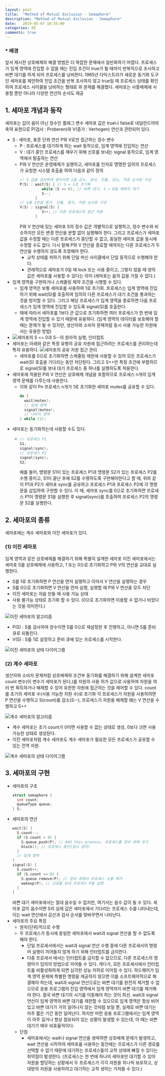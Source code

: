 ```yaml
---
layout: post
title:  "Method of Mutual Exclusion - Semaphore"
description: "Method of Mutual Exclusion - Semaphore"
date:   2019-05-07 18:55:00
categories: OS
comments: true
---
```

### * 배경
앞서 제시한 상호배제의 해결 방법은 더 복잡한 문제에서 일반화하기 어렵다.
프로세스가 임계 영역에 진입할 수 없을 때는 진입 조건이 true가 될 때까지 반복적으로 조사하고 바쁜 대기를 하게 되어 프로세스를 낭비한다.
1965년 다익스트라가 새로운 동기화 도구인 세마포를 제안하여 진입 조건을 반복 조사하지 않고 true일 때 프로세스 상태를 확인하여 프로세스 사이클을 낭비하는 형태로 위 문제를 해결했다.
세마포는 사옿배제에 사용할 뿐만 아니라 다양한 연산의 순서도 제공

## 1. 세마포 개념과 동작
세마포는 값이 음이 아닌 정수인 플래그 변수
세마포 값은 true나 false로 네덜란드어의 축약 표현으로 P(검사 : Proberen)와 V(증가 : Verhogen) 연산과 관련되어 있다.
- S : 세마포, 표준 단위 연산 P와 V로만 접근하는 정수 변수
  - P : 프로세스를 대기하게 하는 wait 동작으로, 임계 영역에 진입하는 연산
  - V : 대기 중인 프로세스를 꺠우기 위해 신호를 보내는 signal 동작으로, 임계 영역에서 탈출하는 연산
  - P와 V 연산은 운영체제가 실행하고, 세마포를 인자로 명명한 임의의 프로세스가 요청한 시스템 호출을 하여 다음과 같이 정의
    ```C
    // S 값을 검사하여 양수이면 1을 감소. 검사, 인출, 감소, 저장 순서로 구성
    P(S) : wait(S) { // S = 1로 초기화
              while (S <= 0); // 바쁜 대기, S > 0일 때까지 대기
              S--;
           }
    // S를 1만큼 증가. 인출, 증가, 저장 순서로 구성
    V(S) : signal(S) {
              S++; // 다른 프로세스의 접근 허용
           }
    ```
    P와 V 연산에 있는 세마포 S의 정수 값은 개별적으로 실행하고, 정수 변수와 비슷하지만 모든 변경 연산을 분할 없이 실행해야 한다. 그리고 프로세스가 세마포 값을 수정할 때는 다른 프로세스가 중단할 수 없고, 동일한 세마포 값을 동시에 수정할 수도 없다. 다시 말해 P와 V 연산을 종료할 때까지는 다른 프로세스가 두 연산을 수행하지 않도록 조정해야 한다.
    - 교착 상태를 피하기 위해 단일 머신 사이클에서 단일 동작으로 수행해야 한다.
    - 관례적으로 세마포가 0일 때 lock 또는 사용 중이고, 그렇지 않을 때 양의 값은 세마포를 사용할 수 있다는 의미 (세마포는 음의 값을 가질 수 없다.)
- 임계 영역을 구현하거나 스케줄링 제약 조건을 시행할 수 있다.
  - 임계 영역은 보통 세마포를 사용하여 1로 초기화. 프로세스는 임계 영역에 진입하기 위해 wait(S)를 호출하여 임의의 다른 프로세스가 대기 조건을 통과하는 것을 방지할 수 있다. 그리고 해당 프로세스가 임계 영역을 종료하면 다음 프로세스가 임계 영역에 진입할 수 있도록 signal(S)를 호출한다.
  - 때에 따라서 세마포를 1보다 큰 값으로 초기화하면 여러 프로세스가 한 번에 임계 영역에 진입할 수 있기 때문에 유용하다. (임계 영역의 데이터를 보호해야 할 때는 문제가 될 수 있지만, 생산자와 소비자 문제처럼 동시 사용 가능한 자원에서는 유용한 방법)
- ![세마포의 S <= 0과 S--의 원자적 실행, 인터럽트](../../assets/OS/3.PNG)
- 세마포는 아래와 같은 특정 유형의 공유 자원에 접근하려는 프로세스를 관리하는데 특히 유용하다.
  ![세마포의 공유 자원 접근 관리](../../assets/OS/4.PNG)
  - 세마포를 0으로 초기화하면 스케줄링 제한에 사용할 수 있어 모든 프로세스가 wait(S) 호출을 기다리는 동안 차단된다. 그리고 S++만 특정 조건에 부합하므로 signal(S)를 보내 대기 프로세스 중 하나를 실행하도록 허용한다.
- 세마포에 적용된 P와 V 연산은 상호배제 개념을 포함하므로 프로세스 n개의 임계 영역 문제를 다루는데 사용한다.
  - 이와 같이 Pn 프로세스 n개가 1로 초기화한 세마포 mutex를 공유할 수 있다.
    ```C
    do {
      wait(mutex);
      // 임계 영역
      signal(mutex);
      // 나머지 영역
    } while (1);
    ```
- 세마포는 동기화하는데 사용할 수도 있다.
  - ```C
    // 프로세스 P1
    S1;
    signal(sync);
    // 프로세스 P2
    signal(sync);
    S2;
    ```
    예를 들어, 명령문 S1이 있는 프로세스 P1과 명령문 S2가 있는 프로세스 P2를 수행 중이고, S1이 끝난 후에 S2를 수행하도록 구현해야한다고 할 때, 위와 같이 P1과 P2가 세마포 sync를 공유하고 프로세스 P1과 프로세스 P2에 각 명령문을 삽입하여 구현할 수 있다. 이 때, 세마포 sync를 0으로 초기화하면 프로세스 P1이 명령문 S1을 실행한 후 signal(sync)를 호출하여 프로세스 P2의 명령문 S2를 실행한다.

## 2. 세마포의 종류
세마포에는 계수 세마포와 이진 세마포가 있다.

### (1) 이진 세마포
임계 영역과 같은 상호배제를 해결하기 위해 특별히 설계한 세마포
이진 세마포에서는 세마포 S를 상호배제에 사용하고, 1 또는 0으로 초기화하고 P와 V의 연산을 교대로 실행한다.
- S를 1로 초기화하면 P 연산을 먼저 실행하고 이어서 V 연산을 실행하는 경우
- S를 0으로 초기화하면 V 연산을 먼저 실행, 실행할 때 P와 V 연산을 모두 차단
- 이진 세마포는 처음 만들 때 사용 가능 상태
- 사용 불가능 상태로 초기화 할 수 있다. (0으로 초기화하면 이용할 수 없거나 비었다는 것을 의미한다.)


![이진 세마포의 알고리즘](../../assets/OS/5.PNG)
- P(S) : S를 검사하여 양수이면 S를 0으로 재설정한 후 진행하고, 아니면 S를 준비 큐로 되돌린다.
- V(S) : S를 1로 설정하고 준비 큐에 있는 프로세스를 시작한다.

![이진 세마포의 상태 다이어그램](../../assets/OS/6.PNG)

### (2) 계수 세마포
생산자와 소비자 문제처럼 상호배제와 조건부 동기화를 해결하기 위해 설계한 세마포
count 변수(이 변수가 세마포가 된다.)를 자원의 사용 허가 값으로 사용하여 자원을 여러 번 획득하거나 해제할 수 있어 유한한 자원에 접근하는 것을 제어할 수 있다.
count를 초기의 세마포 수(사용 가능한 자원 수)로 초기화
각 프로세스가 자원을 사용하려면 P 연산을 수행하고 S(count)를 감소(S--), 프로세스가 자원을 해제할 떄는 V 연산을 수행하고 S++

![계수 세마포의 알고리즘](../../assets/OS/7.PNG)
- 계수 세마포는 초기 count가 0이면 사용할 수 없는 상태로 생성, 0보다 크면 사용 가능한 상태로 생성된다.
- 이진 세마포처럼 계수 세마포도 계수 세마포가 필요한 모든 프로세스가 공유할 수 있는 전역 자원

![계수 세마포의 상태 다이어그램](../../assets/OS/8.PNG)

## 3. 세마포의 구현
- 세마포의 구조
  ```C
  struct semaphore {
    int count;
    queueType queue;
  } S;
  ```
- 세마포의 연산
  ```C
  wait(S) {
    S.count--;
    if (S.count < 0) {
      S.queue.push(P); // Add this process, 프로세스를 준비 큐에 추가
      block(); // 프로세스 중단(일시 정지)
    }
    // 임계 영역
  }
  signal(S) {
    S.count++;
    if (S.count <= 0) {
      S.queue.remove(P); // 준비 큐에서 프로세스 ㅖ를 제거
      wakeup(P); // 신호를 보내 프로세스 P를 실행
    }
  }
  ```
  바쁜 대기 세마포에서는 절대 음수일 수 없지만, 여기서는 음수 값이 될 수 있다. 세마포 값이 음수이면 S의 실제 값은 세마포에서 기다리는 프로세스 수를 나타내는데, 이는 wait 연산에서 감산과 검사 순서를 맞바꾸면서 나타난다.
- 세마포의 주요 특징
  - 원자(단위)적으로 수행
  - 두 프로세스가 동시에 동일한 세마포에서 wait과 signal 연산을 할 수 없도록 해야 한다.
    - 단일 프로세서에서는 wait과 signal 연산 수행 중에 다른 프로세서의 명령어 실행이 끼어들지 않게 하기 위해 인터럽트를 금지한다.
    - 다중 프로세서 에서는 인터럽트를 금지할 수 없으므로, 다른 프로세스의 명령어가 임의의 방법으로 끼어들 수 있다. 게다가, 모든 프로세서에서 인터럽트를 비활성화하게 되면 심각한 성능 저하로 이어질 수 있다. 하드웨어가 임계 영역 문제에 특별한 명령을 제공하지 않으면 이를 소프트웨어적으로 해결해야 하는데, wait과 signal 연산으로는 바쁜 대기를 완전히 제거할 수 없으므로 응용 프로그램의 진입 영역에서 임계 영역까지 바쁜 대기를 제거해야 한다. 결국 바쁜 대기의 시기를 이동해야 하는 것이 최선. wait과 signal 연산이 임계 영역의 바쁜 대기를 제한할 수 있으므로 임계 영역은 항상 비어 있고 바쁜 대기가 거의 일어나지 않는 것처럼 보일 뿐, 실제로 바쁜 대기는 아주 짧은 기간 동안 일어난다. 하지만 어떤 응용 프로그램에서는 임계 영역이 아주 길거나 항상 점유되어 있는 상황이 발생할 수 있는데, 이 때는 바쁜 대기가 매우 비효율적이다.
  - 단점
    - 세마포에서는 wait나 signal 연산을 생략하면 상호배제 문제가 발생하고, wait 연산을 시작하여 세마포를 사용하는 동안에는 프로세스가 다른 경로를 선택할 수 없기 때문에 대기하는 프로세스들이 교착 상태에 빠질 수 있다는 취약점이 발생한다. (프로세스는 한 번에 하나의 세마포만 대기할 수 있어 자원을 할당하는 상황에서 두 프로세스가 각각 자원을 하나씩 보유하고, 상대방의 자원을 사용하려고 대기하는 교착 생하는 가져올 수 있다.)
